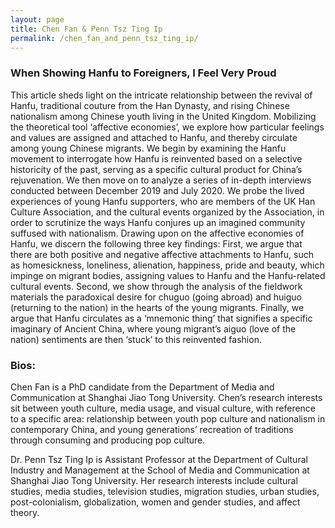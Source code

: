 ```yaml
---
layout: page
title: Chen Fan & Penn Tsz Ting Ip
permalink: /chen_fan_and_penn_tsz_ting_ip/
---
```


<h3>When Showing Hanfu to Foreigners, I Feel Very Proud</h3>

<p>This article sheds light on the intricate relationship between the revival of Hanfu, traditional couture from the Han Dynasty, and rising Chinese nationalism among Chinese youth living in the United Kingdom. Mobilizing the theoretical tool ‘affective economies’, we explore how particular feelings and values are assigned and attached to Hanfu, and thereby circulate among young Chinese migrants. We begin by examining the Hanfu movement to interrogate how Hanfu is reinvented based on a selective historicity of the past, serving as a specific cultural product for China’s rejuvenation. We then move on to analyze a series of in-depth interviews conducted between December 2019 and July 2020. We probe the lived experiences of young Hanfu supporters, who are members of the UK Han Culture Association, and the cultural events organized by the Association, in order to scrutinize the ways Hanfu conjures up an imagined community suffused with nationalism. Drawing upon on the affective economies of Hanfu, we discern the following three key findings: First, we argue that there are both positive and negative affective attachments to Hanfu, such as homesickness, loneliness, alienation, happiness, pride and beauty, which impinge on migrant bodies, assigning values to Hanfu and the Hanfu-related cultural events. Second, we show through the analysis of the fieldwork materials the paradoxical desire for chuguo (going abroad) and huiguo (returning to the nation) in the hearts of the young migrants. Finally, we argue that Hanfu circulates as a ‘mnemonic thing’ that signifies a specific imaginary of Ancient China, where young migrant’s aiguo (love of the nation) sentiments are then ‘stuck’ to this reinvented fashion.</p>

<h3>Bios:</h3>
<p>Chen Fan is a PhD candidate from the Department of Media and Communication at Shanghai Jiao Tong University. Chen’s research interests sit between youth culture, media usage, and visual culture, with reference to a specific area: relationship between youth pop culture and nationalism in contemporary China, and young generations’ recreation of traditions through consuming and producing pop culture.</p>
<p>Dr. Penn Tsz Ting Ip is Assistant Professor at the Department of Cultural Industry and Management at the School of Media and Communication at Shanghai Jiao Tong University. Her research interests include cultural studies, media studies, television studies, migration studies, urban studies, post-colonialism, globalization, women and gender studies, and affect theory.</p>